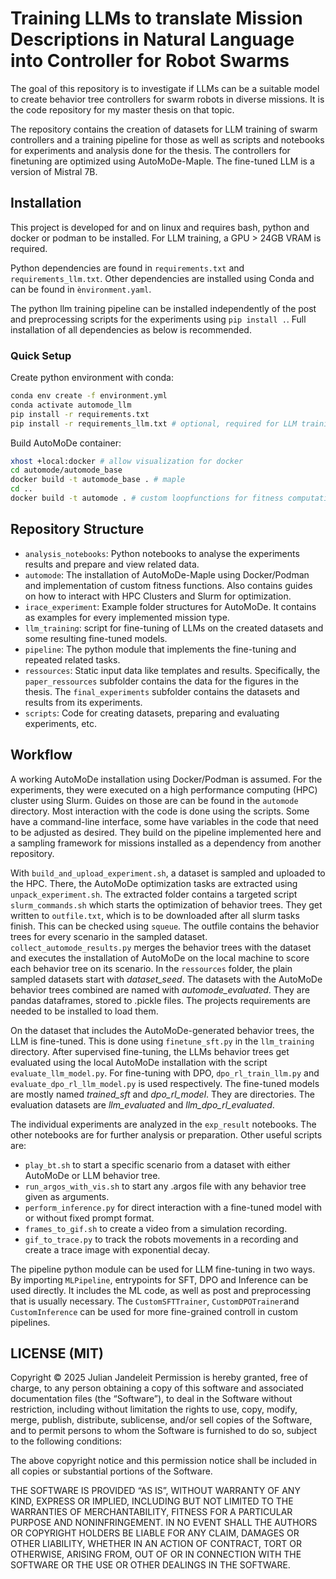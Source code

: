 # Training LLMs to translate Mission Descriptions in Natural Language into Controller for Robot Swarms

The goal of this repository is to investigate if LLMs can be a suitable model to create behavior tree controllers for swarm robots in diverse missions. It is the code repository for my master thesis on that topic. 

The repository contains the creation of datasets for LLM training of swarm controllers and a training pipeline for those as well as scripts and notebooks for experiments and analysis done for the thesis. The controllers for finetuning are optimized using AutoMoDe-Maple. The fine-tuned LLM is a version of Mistral 7B.

## Installation

This project is developed for and on linux and requires bash, python and docker or podman to be installed. For LLM training, a GPU > 24GB VRAM is required.

Python dependencies are found in `requirements.txt` and `requirements_llm.txt`. Other dependencies are installed using Conda and can be found in `ènvironment.yaml`. 

The python llm training pipeline can be installed independently of the post and preprocessing scripts for the experiments using `pip install .`. Full installation of all dependencies as below is recommended.

### Quick Setup

Create python environment with conda:
```bash
conda env create -f environment.yml
conda activate automode_llm
pip install -r requirements.txt
pip install -r requirements_llm.txt # optional, required for LLM training
```

Build AutoMoDe container:
```bash
xhost +local:docker # allow visualization for docker
cd automode/automode_base
docker build -t automode_base . # maple
cd ..
docker build -t automode . # custom loopfunctions for fitness computation
```

## Repository Structure

 - `analysis_notebooks`: Python notebooks to analyse the experiments results and prepare and view related data.
 - `automode`: The installation of AutoMoDe-Maple using Docker/Podman and implementation of custom fitness functions. Also contains guides on how to interact with HPC Clusters and Slurm for optimization.
 - `irace_experiment`: Example folder structures for AutoMoDe. It contains as examples for every implemented mission type.
 - `llm_training`: script for fine-tuning of LLMs on the created datasets and some resulting fine-tuned models.
 - `pipeline`: The python module that implements the fine-tuning and repeated related tasks.
 - `ressources`: Static input data like templates and results. Specifically, the `paper_ressources` subfolder contains the data for the figures in the thesis. The `final_experiments` subfolder contains the datasets and results from its experiments.
 - `scripts`: Code for creating datasets, preparing and evaluating experiments, etc.


## Workflow

A working AutoMoDe installation using Docker/Podman is assumed. For the experiments, they were executed on a high performance computing (HPC) cluster using Slurm. Guides on those are can be found in the `automode` directory. Most interaction with the code is done using the scripts. Some have a command-line interface, some have variables in the code that need to be adjusted as desired. They build on the pipeline implemented here and a sampling framework for missions installed as a dependency from another repository. 

With `build_and_upload_experiment.sh`, a dataset is sampled and uploaded to the HPC. There, the AutoMoDe optimization tasks are extracted using `unpack_experiment.sh`. The extracted folder contains a targeted script `slurm_commands.sh` which starts the optimization of behavior trees. They get written to `outfile.txt`, which is to be downloaded after all slurm tasks finish. This can be checked using `squeue`. The outfile contains the behavior trees for every scenario in the sampled dataset. `collect_automode_results.py` merges the behavior trees with the dataset and executes the installation of AutoMoDe on the local machine to score each behavior tree on its scenario. 
In the `ressources` folder, the plain sampled datasets start with _dataset\_seed_. The datasets with the AutoMoDe behavior trees combined are named with _automode\_evaluated_. They are pandas dataframes, stored to .pickle files. The projects requirements are needed to be installed to load them.

On the dataset that includes the AutoMoDe-generated behavior trees, the LLM is fine-tuned. This is done using `finetune_sft.py` in the `llm_training` directory. After supervised fine-tuning, the LLMs behavior trees get evaluated using the local AutoMoDe installation with the script `evaluate_llm_model.py`. For fine-tuning with DPO, `dpo_rl_train_llm.py` and `evaluate_dpo_rl_llm_model.py` is used respectively. The fine-tuned models are mostly named _trained\_sft_ and _dpo\_rl\_model_. They are directories. The evaluation datasets are _llm\_evaluated_ and _llm\_dpo\_rl\_evaluated_.

The individual experiments are analyzed in the `exp_result` notebooks. The other notebooks are for further analysis or preparation. Other useful scripts are:
 - `play_bt.sh` to start a specific scenario from a dataset with either AutoMoDe or LLM behavior tree.
 - `run_argos_with_vis.sh` to start any .argos file with any behavior tree given as arguments.
 - `perform_inference.py` for direct interaction with a fine-tuned model with or without fixed prompt format.
 - `frames_to_gif.sh` to create a video from a simulation recording.
 - `gif_to_trace.py` to track the robots movements in a recording and create a trace image with exponential decay.

The pipeline python module can be used for LLM fine-tuning in two ways. By importing `MLPipeline`, entrypoints for SFT, DPO and Inference can be used directly. It includes the ML code, as well as post and preprocessing that is usually necessary. The `CustomSFTTrainer`, `CustomDPOTrainer`and `CustomInference` can be used for more fine-grained controll in custom pipelines.

## LICENSE (MIT)

Copyright © 2025 Julian Jandeleit
Permission is hereby granted, free of charge, to any person obtaining a copy of this software and associated documentation files (the “Software”), to deal in the Software without restriction, including without limitation the rights to use, copy, modify, merge, publish, distribute, sublicense, and/or sell copies of the Software, and to permit persons to whom the Software is furnished to do so, subject to the following conditions:

The above copyright notice and this permission notice shall be included in all copies or substantial portions of the Software.

THE SOFTWARE IS PROVIDED “AS IS”, WITHOUT WARRANTY OF ANY KIND, EXPRESS OR IMPLIED, INCLUDING BUT NOT LIMITED TO THE WARRANTIES OF MERCHANTABILITY, FITNESS FOR A PARTICULAR PURPOSE AND NONINFRINGEMENT. IN NO EVENT SHALL THE AUTHORS OR COPYRIGHT HOLDERS BE LIABLE FOR ANY CLAIM, DAMAGES OR OTHER LIABILITY, WHETHER IN AN ACTION OF CONTRACT, TORT OR OTHERWISE, ARISING FROM, OUT OF OR IN CONNECTION WITH THE SOFTWARE OR THE USE OR OTHER DEALINGS IN THE SOFTWARE.
